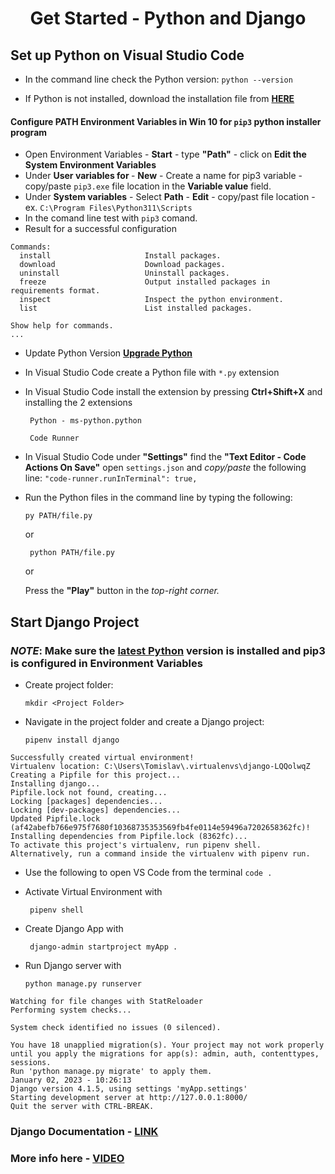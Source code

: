 <h1 align="center">Get Started - Python and Django</h1>

## Set up Python on Visual Studio Code

* In the command line check the Python version:
```python --version```

* If Python is not installed, download the installation file from **[HERE](https://www.python.org/downloads/)**

#### Configure  PATH **Environment Variables** in Win 10 for ```pip3``` python installer program

* Open Environment Variables - **Start** - type **"Path"** - click on **Edit the System Environment Variables**
* Under **User variables for <user>** - **New** - Create a name for pip3 variable - copy/paste ```pip3.exe``` file location in the **Variable value** field.
* Under **System variables** - Select **Path** - **Edit** - copy/past file location - ex. ```C:\Program Files\Python311\Scripts```
* In the comand line test with ```pip3``` comand.
* Result for a successful configuration
```
Commands:
  install                     Install packages.
  download                    Download packages.
  uninstall                   Uninstall packages.
  freeze                      Output installed packages in requirements format.
  inspect                     Inspect the python environment.
  list                        List installed packages.

Show help for commands.
...
```
* Update Python Version **[Upgrade Python](https://monovm.com/blog/how-to-update-python-version/)**

* In Visual Studio Code create a Python file with ```*.py``` extension

* In Visual Studio Code install the extension by pressing **Ctrl+Shift+X** and installing the 2 extensions

    ``` Python - ms-python.python```

    ``` Code Runner```

* In  Visual Studio Code under **"Settings"** find the **"Text Editor - Code Actions On Save"** open ```settings.json``` and _copy/paste_ the following line:
```"code-runner.runInTerminal": true,```

* Run the Python files in the command line by typing the following:

    ```py PATH/file.py```

    or
    
    ``` python PATH/file.py```
    
    or
    
    Press the **"Play"** button in the _top-right corner._

## Start Django Project

### _NOTE_: Make sure the [latest Python](https://www.python.org/downloads/) version is installed and pip3 is configured in Environment Variables

* Create project folder: 

    ```mkdir <Project Folder>```

* Navigate in the project folder and create a Django project:

    ```pipenv install django```

```
Successfully created virtual environment!
Virtualenv location: C:\Users\Tomislav\.virtualenvs\django-LQQolwqZ
Creating a Pipfile for this project...
Installing django...
Pipfile.lock not found, creating...
Locking [packages] dependencies...
Locking [dev-packages] dependencies...
Updated Pipfile.lock (af42abefb766e975f7680f10368735353569fb4fe0114e59496a7202658362fc)!
Installing dependencies from Pipfile.lock (8362fc)...
To activate this project's virtualenv, run pipenv shell.
Alternatively, run a command inside the virtualenv with pipenv run.
```
* Use the following to open VS Code from the terminal ``` code . ```
* Activate Virtual Environment with 

    ``` pipenv shell```

* Create Django App with 
    
    ``` django-admin startproject myApp .```
* Run Django server with 
    
    ```python manage.py runserver```

```
Watching for file changes with StatReloader
Performing system checks...

System check identified no issues (0 silenced).

You have 18 unapplied migration(s). Your project may not work properly until you apply the migrations for app(s): admin, auth, contenttypes, sessions.
Run 'python manage.py migrate' to apply them.        
January 02, 2023 - 10:26:13
Django version 4.1.5, using settings 'myApp.settings'
Starting development server at http://127.0.0.1:8000/
Quit the server with CTRL-BREAK.
```

### Django Documentation - [LINK](https://docs.djangoproject.com/en/4.1/intro/tutorial01/)

### More info here -  [VIDEO](https://www.youtube.com/watch?v=rHux0gMZ3Eg)